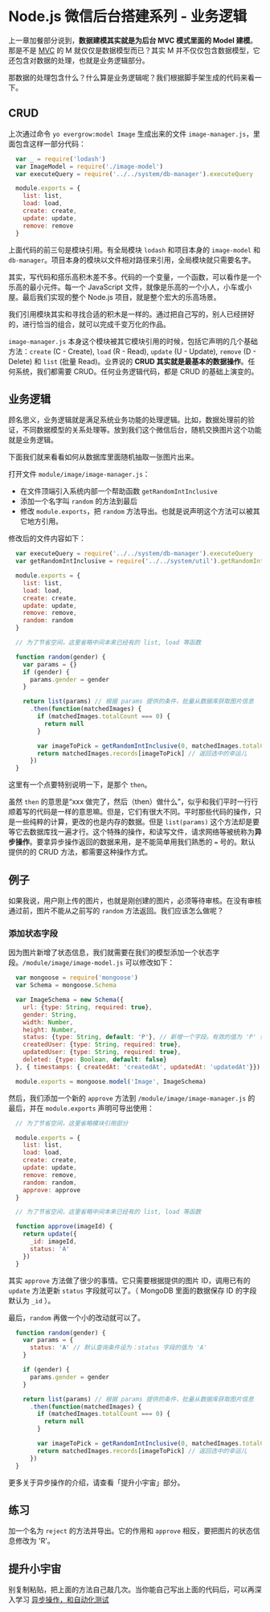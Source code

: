 # Node.js 微信后台搭建系列 - 业务逻辑

[MVC]: https://en.wikipedia.org/wiki/Model–view–controller

上一章加餐部分说到，**数据建模其实就是为后台 MVC 模式里面的 Model 建模**。那是不是 [MVC][] 的 M 就仅仅是数据模型而已？其实 M 并不仅仅包含数据模型，它还包含对数据的处理，也就是业务逻辑部分。  

那数据的处理包含什么？什么算是业务逻辑呢？我们根据脚手架生成的代码来看一下。  

## CRUD

上次通过命令 `yo evergrow:model Image` 生成出来的文件 `image-manager.js`，里面包含这样一部分代码：

```javascript
  var _ = require('lodash')
  var ImageModel = require('./image-model')
  var executeQuery = require('../../system/db-manager').executeQuery

  module.exports = {
    list: list,
    load: load,
    create: create,
    update: update,
    remove: remove
  }
```

上面代码的前三句是模块引用。有全局模块 `lodash` 和项目本身的 `image-model` 和 `db-manager`。项目本身的模块以文件相对路径来引用，全局模块就只需要名字。  

其实，写代码和搭乐高积木差不多。代码的一个变量，一个函数，可以看作是一个乐高的最小元件。每一个 JavaScript 文件，就像是乐高的一个小人，小车或小屋。最后我们实现的整个 Node.js 项目，就是整个宏大的乐高场景。  

我们引用模块其实和寻找合适的积木是一样的。通过把自己写的，别人已经拼好的，进行恰当的组合，就可以完成千变万化的作品。  

`image-manager.js` 本身这个模块被其它模块引用的时候，包括它声明的几个基础方法：`create` (C - Create), `load` (R - Read), `update` (U - Update), `remove` (D - Delete) 和 `list` (批量 Read)。业界说的 **CRUD 其实就是最基本的数据操作**。任何系统，我们都需要 CRUD。任何业务逻辑代码，都是 CRUD 的基础上演变的。  


## 业务逻辑

顾名思义，业务逻辑就是满足系统业务功能的处理逻辑。比如，数据处理前的验证，不同数据模型的关系处理等。放到我们这个微信后台，随机交换图片这个功能就是业务逻辑。  

下面我们就来看看如何从数据库里面随机抽取一张图片出来。  

打开文件 `module/image/image-manager.js`：

* 在文件顶端引入系统内部一个帮助函数 `getRandomIntInclusive`  
* 添加一个名字叫 `random` 的方法到最后  
* 修改 `module.exports`，把 `random` 方法导出。也就是说声明这个方法可以被其它地方引用。  

修改后的文件内容如下：  

```javascript
  var executeQuery = require('../../system/db-manager').executeQuery
  var getRandomIntInclusive = require('../../system/util').getRandomIntInclusive

  module.exports = {
    list: list,
    load: load,
    create: create,
    update: update,
    remove: remove,
    random: random
  }

  // 为了节省空间，这里省略中间本来已经有的 list, load 等函数

  function random(gender) {
    var params = {}
    if (gender) {
      params.gender = gender
    }

    return list(params) // 根据 params 提供的条件，批量从数据库获取图片信息
      .then(function(matchedImages) {
        if (matchedImages.totalCount === 0) {
          return null
        }

        var imageToPick = getRandomIntInclusive(0, matchedImages.totalCount - 1) // 从那么多图片当中，随便选了一个数字
        return matchedImages.records[imageToPick] // 返回选中的幸运儿
      })
  }
```

这里有一个点要特别说明一下，是那个 `then`。  

虽然 `then` 的意思是“xxx 做完了，然后（then）做什么”，似乎和我们平时一行行顺着写的代码是一样的意思嘛。但是，它们有很大不同。平时那些代码的操作，只是一些纯粹的计算，更改的也是内存的数据。但是 `list(params)` 这个方法却是要等它去数据库找一遍才行。这个特殊的操作，和读写文件，请求网络等被统称为**异步操作**。要拿异步操作返回的数据来用，是不能简单用我们熟悉的 `=` 号的。默认提供的的 CRUD 方法，都需要这种操作方式。  


## 例子

如果我说，用户刚上传的图片，也就是刚创建的图片，必须等待审核。在没有审核通过前，图片不能从之前写的 `random` 方法返回。我们应该怎么做呢？  

### 添加状态字段  

因为图片新增了状态信息，我们就需要在我们的模型添加一个状态字段。`/module/image/image-model.js` 可以修改如下：  

```javascript
  var mongoose = require('mongoose')
  var Schema = mongoose.Schema

  var ImageSchema = new Schema({
    url: {type: String, required: true},
    gender: String,
    width: Number,
    height: Number,
    status: {type: String, default: 'P'}, // 新增一个字段。有效的值为 'P' 或 'A'，分别代表审核中和已通过
    createdUser: {type: String, required: true},
    updatedUser: {type: String, required: true},
    deleted: {type: Boolean, default: false}
  }, { timestamps: { createdAt: 'createdAt', updatedAt: 'updatedAt'}})

  module.exports = mongoose.model('Image', ImageSchema)
```

然后，我们添加一个新的 `approve` 方法到 `/module/image/image-manager.js` 的最后，并在 `module.exports` 声明可导出使用：  

```javascript
  // 为了节省空间，这里省略模块引用部分

  module.exports = {
    list: list,
    load: load,
    create: create,
    update: update,
    remove: remove,
    random: random,
    approve: approve
  }

  // 为了节省空间，这里省略中间本来已经有的 list, load 等函数

  function approve(imageId) {
    return update({
      _id: imageId,
      status: 'A'
    })
  }
```

其实 `approve` 方法做了很少的事情。它只需要根据提供的图片 ID，调用已有的 `update` 方法更新 `status` 字段就可以了。（ MongoDB 里面的数据保存 ID 的字段默认为 `_id` ）。  

最后，`random` 再做一个小的改动就可以了。  

```javascript
  function random(gender) {
    var params = {
      status: 'A' // 默认查询条件设为：status 字段的值为 'A'
    }

    if (gender) {
      params.gender = gender
    }

    return list(params) // 根据 params 提供的条件，批量从数据库获取图片信息
      .then(function(matchedImages) {
        if (matchedImages.totalCount === 0) {
          return null
        }

        var imageToPick = getRandomIntInclusive(0, matchedImages.totalCount - 1) // 从那么多图片当中，随便选了一个数字
        return matchedImages.records[imageToPick] // 返回选中的幸运儿
      })
  }
```

更多关于异步操作的介绍，请查看「提升小宇宙」部分。  


## 练习

加一个名为 `reject` 的方法并导出。它的作用和 `approve` 相反，要把图片的状态信息修改为 'R'。  


## 提升小宇宙

别复制粘贴，把上面的方法自己敲几次。当你能自己写出上面的代码后，可以再深入学习
[异步操作，和自动化测试](./05-business-logic-in-depth.md)  

